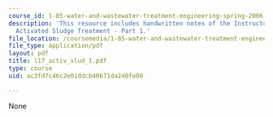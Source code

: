 ```yaml
---
course_id: 1-85-water-and-wastewater-treatment-engineering-spring-2006
description: 'This resource includes handwritten notes of the Instructor on the topic:
  Activated Sludge Treatment - Part 1.'
file_location: /coursemedia/1-85-water-and-wastewater-treatment-engineering-spring-2006/ac3fd7c46c2e01ddcb40671da240fe00_l17_activ_slud_1.pdf
file_type: application/pdf
layout: pdf
title: l17_activ_slud_1.pdf
type: course
uid: ac3fd7c46c2e01ddcb40671da240fe00

---
```

None
